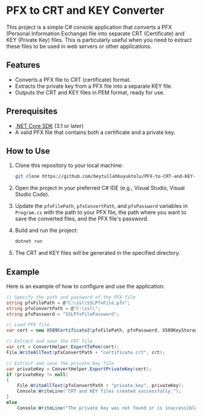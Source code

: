 # PFX to CRT and KEY Converter

This project is a simple C# console application that converts a PFX (Personal Information Exchange) file into separate CRT (Certificate) and KEY (Private Key) files. This is particularly useful when you need to extract these files to be used in web servers or other applications.

## Features

- Converts a PFX file to CRT (certificate) format.
- Extracts the private key from a PFX file into a separate KEY file.
- Outputs the CRT and KEY files in PEM format, ready for use.

## Prerequisites

- [.NET Core SDK](https://dotnet.microsoft.com/download) (3.1 or later)
- A valid PFX file that contains both a certificate and a private key.

## How to Use

1. Clone this repository to your local machine:

    ```bash
    git clone https://github.com/beytullahbuyuktolu/PFX-to-CRT-and-KEY-Converter.git
    ```

2. Open the project in your preferred C# IDE (e.g., Visual Studio, Visual Studio Code).

3. Update the `pfxFilePath`, `pfxConvertPath`, and `pfxPassword` variables in `Program.cs` with the path to your PFX file, the path where you want to save the converted files, and the PFX file's password.

4. Build and run the project:

    ```bash
    dotnet run
    ```

5. The CRT and KEY files will be generated in the specified directory.

## Example

Here is an example of how to configure and use the application:

```csharp
// Specify the path and password of the PFX file
string pfxFilePath = @"C:\ssl\SSLPfxFile.pfx";
string pfxConvertPath = @"C:\ssl\";
string pfxPassword = "SSLPfxFilePassword";

// Load PFX file
var cert = new X509Certificate2(pfxFilePath, pfxPassword, X509KeyStorageFlags.Exportable);

// Extract and save the CRT file
var crt = ConvertHelper.ExportToPem(cert);
File.WriteAllText(pfxConvertPath + "certificate.crt", crt);

// Extract and save the private.key file
var privateKey = ConvertHelper.ExportPrivateKey(cert);
if (privateKey != null)
{
    File.WriteAllText(pfxConvertPath + "private.key", privateKey);
    Console.WriteLine("CRT and KEY files created successfully.");
}
else
    Console.WriteLine("The private key was not found or is inaccessible.");
